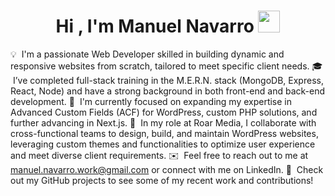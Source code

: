 <h1 align="center"><b>Hi , I'm Manuel Navarro </b><img src="https://media.giphy.com/media/hvRJCLFzcasrR4ia7z/giphy.gif" width="35"></h1>

💡  I'm a passionate Web Developer skilled in building dynamic and responsive websites from scratch, tailored to meet specific client needs.
🎓  I’ve completed full-stack training in the M.E.R.N. stack (MongoDB, Express, React, Node) and have a strong background in both front-end and back-end development.
🌱  I'm currently focused on expanding my expertise in Advanced Custom Fields (ACF) for WordPress, custom PHP solutions, and further advancing in Next.js.
💼  In my role at Roar Media, I collaborate with cross-functional teams to design, build, and maintain WordPress websites, leveraging custom themes and functionalities to optimize user experience and meet diverse client requirements.
✉️  Feel free to reach out to me at <a href="mailto:manuel.navarro.work@gmail.com">manuel.navarro.work@gmail.com</a> or connect with me on LinkedIn.
📄  Check out my GitHub projects to see some of my recent work and contributions!
<!--
**ManuelNavarro7/ManuelNavarro7** is a ✨ _special_ ✨ repository because its `README.md` (this file) appears on your GitHub profile.

Here are some ideas to get you started:

- 🔭 I’m currently working on ...
- 🌱 I’m currently learning ...
- 👯 I’m looking to collaborate on ...
- 🤔 I’m looking for help with ...
- 💬 Ask me about ...
- 📫 How to reach me: ...
- 😄 Pronouns: ...
- ⚡ Fun fact: ...
-->
